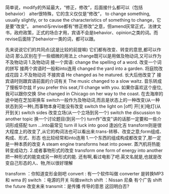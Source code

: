 简单说，modify的外延最大，“修正，修改”，后面接什么都可以（包括behavior）
alter很特殊，它的含义仅仅是“修改”， to change something, usually slightly, or to cause the characteristics of something to change，它是要“改变”。
amend与revise都有“修正修改”之意，但amend灰常正式，法律文书，政府政策，正式的场合才用，宾语不会是behavior、opinion之类的词。而revise后面除了behavior一类的词，都可以跟。


先来说说它们的共同点(这是比较的前提嘛)
它们都有改变、转变的意思,都可以作动词
那么区别在于一些细微的用法上
change既可以是用做及物动词,又可以作为不及物动词
1.及物动词
接一个宾语:
change the spelling of a word.
改变一个词的拼写
接两个宾语时一般和into连用
changed the yard into a garden.
将庭院改成花园
2.不及物动词
不接宾语
He changed as he matured.
长大后他改变了
接宾语时则跟宾语前面的介词有关
The music changed to a slow waltz.
音乐转成了慢板华尔兹
If you prefer this seat,I'll change with you.
如果你喜欢这个座位,我可以跟你交换
She changed in Chicago on her way to the coast.
在去海岸的途中她在芝加哥换车
switch一般作为及物动词,而且是状态上的一种改变(从一种状态到另一种),而事物本身可能没有改变
switch the light on [off]
开[关]电灯(从开到关)
switch sides
改变立场(从一个立场到另一个)
switch the discussion to another topic
换一个讨论题目(到另一个)
turn作"改变"讲的话那一定要和一些介词形成搭配
turn ...into最常见
turn ill luck into good
逢凶化吉
transform则是很大程度上的改变了,从它的构词法也可以看出来:trans-转移、改变之意;form组成、构成、形式、形态
也比较经常和into连用
1.一个东西的组成构成都改变了,那一定是一种本质的改变
A steam engine transforms heat into power.
蒸汽机将热能转变成动力.
2.或者事物形式的改变
transform one form of energy into another
把一种形式的能变成另一种形式的能.
还有啊,看过电影了吧.英文名就是,也就是改变自己形态的人、物,所以很好理解

transform ：你知道变形金刚吧
convert : 有一个软件叫做 converter 是转换MP3 和 wma 的
switch ：电源的开关 叫做switch
shift ：Nissan 尼桑 有个广告 shift the future 改变未来
transmit：是传播 传导的意思 这回明白否?